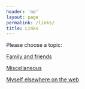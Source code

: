 ```yaml
---
header: 'no'
layout: page
permalink: /links/
title: Links
---
```

Please choose a topic:

[Family and friends](/links/friends)

[Miscellaneous](/links/misc)

[Myself elsewhere on the web](/links/clausconrad)
